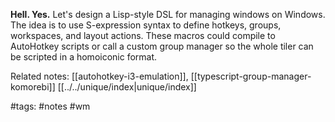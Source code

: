 **Hell. Yes.** Let's design a Lisp-style DSL for managing windows on Windows. The idea is to use S-expression syntax to define hotkeys, groups, workspaces, and layout actions. These macros could compile to AutoHotkey scripts or call a custom group manager so the whole tiler can be scripted in a homoiconic format.

Related notes: [[autohotkey-i3-emulation]], [[typescript-group-manager-komorebi]] [[../../unique/index|unique/index]]

#tags: #notes #wm
